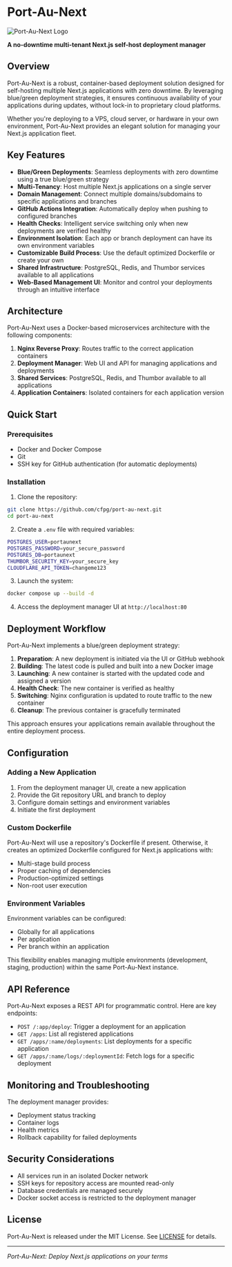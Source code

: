 # Port-Au-Next

![Port-Au-Next Logo](https://portaunext.cfpg.me/port-au-next-banner@2x.png)

**A no-downtime multi-tenant Next.js self-host deployment manager**

## Overview

Port-Au-Next is a robust, container-based deployment solution designed for self-hosting multiple Next.js applications with zero downtime. By leveraging blue/green deployment strategies, it ensures continuous availability of your applications during updates, without lock-in to proprietary cloud platforms.

Whether you're deploying to a VPS, cloud server, or hardware in your own environment, Port-Au-Next provides an elegant solution for managing your Next.js application fleet.

## Key Features

- **Blue/Green Deployments**: Seamless deployments with zero downtime using a true blue/green strategy
- **Multi-Tenancy**: Host multiple Next.js applications on a single server
- **Domain Management**: Connect multiple domains/subdomains to specific applications and branches
- **GitHub Actions Integration**: Automatically deploy when pushing to configured branches
- **Health Checks**: Intelligent service switching only when new deployments are verified healthy
- **Environment Isolation**: Each app or branch deployment can have its own environment variables
- **Customizable Build Process**: Use the default optimized Dockerfile or create your own
- **Shared Infrastructure**: PostgreSQL, Redis, and Thumbor services available to all applications
- **Web-Based Management UI**: Monitor and control your deployments through an intuitive interface

## Architecture

Port-Au-Next uses a Docker-based microservices architecture with the following components:

1. **Nginx Reverse Proxy**: Routes traffic to the correct application containers
2. **Deployment Manager**: Web UI and API for managing applications and deployments
3. **Shared Services**: PostgreSQL, Redis, and Thumbor available to all applications
4. **Application Containers**: Isolated containers for each application version

## Quick Start

### Prerequisites

- Docker and Docker Compose
- Git
- SSH key for GitHub authentication (for automatic deployments)

### Installation

1. Clone the repository:

```bash
git clone https://github.com/cfpg/port-au-next.git
cd port-au-next
```

2. Create a `.env` file with required variables:

```bash
POSTGRES_USER=portaunext
POSTGRES_PASSWORD=your_secure_password
POSTGRES_DB=portaunext
THUMBOR_SECURITY_KEY=your_secure_key
CLOUDFLARE_API_TOKEN=changeme123
```

3. Launch the system:

```bash
docker compose up --build -d
```

4. Access the deployment manager UI at `http://localhost:80`

## Deployment Workflow

Port-Au-Next implements a blue/green deployment strategy:

1. **Preparation**: A new deployment is initiated via the UI or GitHub webhook
2. **Building**: The latest code is pulled and built into a new Docker image
3. **Launching**: A new container is started with the updated code and assigned a version
4. **Health Check**: The new container is verified as healthy
5. **Switching**: Nginx configuration is updated to route traffic to the new container
6. **Cleanup**: The previous container is gracefully terminated

This approach ensures your applications remain available throughout the entire deployment process.

## Configuration

### Adding a New Application

1. From the deployment manager UI, create a new application
2. Provide the Git repository URL and branch to deploy
3. Configure domain settings and environment variables
4. Initiate the first deployment

### Custom Dockerfile

Port-Au-Next will use a repository's Dockerfile if present. Otherwise, it creates an optimized Dockerfile configured for Next.js applications with:

- Multi-stage build process
- Proper caching of dependencies
- Production-optimized settings
- Non-root user execution

### Environment Variables

Environment variables can be configured:

- Globally for all applications
- Per application
- Per branch within an application

This flexibility enables managing multiple environments (development, staging, production) within the same Port-Au-Next instance.

## API Reference

Port-Au-Next exposes a REST API for programmatic control. Here are key endpoints:

- `POST /:app/deploy`: Trigger a deployment for an application
- `GET /apps`: List all registered applications
- `GET /apps/:name/deployments`: List deployments for a specific application
- `GET /apps/:name/logs/:deploymentId`: Fetch logs for a specific deployment

## Monitoring and Troubleshooting

The deployment manager provides:

- Deployment status tracking
- Container logs
- Health metrics
- Rollback capability for failed deployments

## Security Considerations

- All services run in an isolated Docker network
- SSH keys for repository access are mounted read-only
- Database credentials are managed securely
- Docker socket access is restricted to the deployment manager


## License

Port-Au-Next is released under the MIT License. See [LICENSE](LICENSE) for details.

---

*Port-Au-Next: Deploy Next.js applications on your terms*
